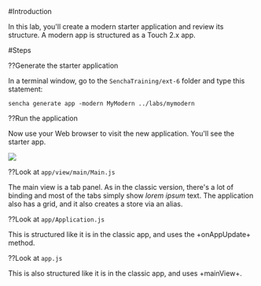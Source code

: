 #Introduction
 
In this lab, you'll create a modern starter application and review its structure. A modern
app is structured as a Touch 2.x app.

#Steps

??Generate the starter application

In a terminal window, go to the `SenchaTraining/ext-6` folder and type this statement:

    sencha generate app -modern MyModern ../labs/mymodern


??Run the application

Now use your Web browser to visit the new application. You'll see the starter app.

<img src="resources/images/ext6/ModernStarterApp.png"/>


??Look at `app/view/main/Main.js`

The main view is a tab panel. As in the classic version, there's a lot of binding and most of the tabs simply show *lorem ipsum* text. The application also
has a grid, and it also creates a store via an alias. 


??Look at `app/Application.js`

This is structured like it is in the classic app, and uses the +onAppUpdate+ method. 

??Look at `app.js`

This is also structured like it is in the classic app, and uses +mainView+.

<!--

#Solution

- <a href="resources/videoviewer/video.html?id=153293092" target="videoviewer">Video</a>

-->

